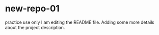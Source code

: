 # new-repo-01
practice use only
I am editing the README file. Adding some more details about 
the project description.


